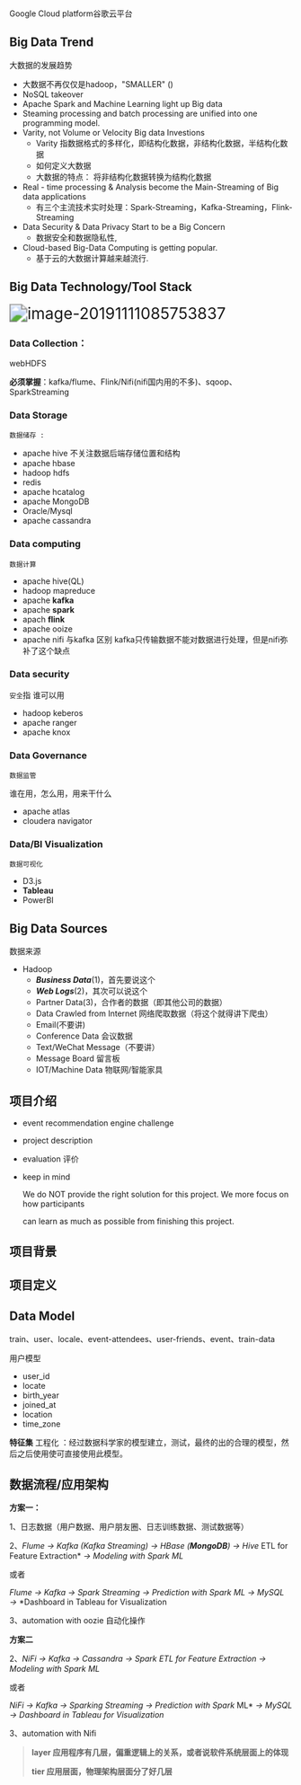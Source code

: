 ​	

Google Cloud platform谷歌云平台

## Big Data Trend

大数据的发展趋势

- 大数据不再仅仅是hadoop，"SMALLER" ()
- NoSQL  takeover
- Apache Spark and Machine Learning light up Big data
- Steaming processing and batch processing are unified into one programming model.
- Varity, not Volume or Velocity Big data Investions
  - Varity 指数据格式的多样化，即结构化数据，非结构化数据，半结构化数据
  - 如何定义大数据
  - 大数据的特点： 将非结构化数据转换为结构化数据
- Real - time processing & Analysis become the Main-Streaming of Big data applications
  - 有三个主流技术实时处理：Spark-Streaming，Kafka-Streaming，Flink-Streaming
- Data Security & Data Privacy Start to be a Big Concern
  - 数据安全和数据隐私性,
- Cloud-based Big-Data Computing is getting popular.
  - 基于云的大数据计算越来越流行.

## Big Data Technology/Tool Stack

<img src="D:\笔记\北美大数据项目\photo\big-data-technology.png" alt="image-20191111085753837" style="zoom: 200%;" />

### Data Collection：

webHDFS

**必须掌握**：kafka/flume、Flink/Nifi(nifi国内用的不多)、sqoop、SparkStreaming

### Data Storage 

`数据储存 :`

- apache hive 不关注数据后端存储位置和结构
- apache hbase
- hadoop hdfs
- redis
- apache hcatalog
- apache MongoDB
- Oracle/Mysql
- apache cassandra

### Data computing

`数据计算`

- apache hive(QL)
- hadoop mapreduce
- apache **kafka** 
- apache **spark**
- apach **flink**
- apache ooize
- apache nifi 与kafka 区别  kafka只传输数据不能对数据进行处理，但是nifi弥补了这个缺点

### Data security 

 `安全`指  谁可以用

- hadoop keberos
- apache ranger
- apache knox

### Data Governance

 `数据监管`

 谁在用，怎么用，用来干什么

- apache atlas
- cloudera navigator

### Data/BI Visualization

 `数据可视化`

- D3.js
- **Tableau**
- PowerBI

## Big Data Sources

数据来源

- Hadoop
  - ***Business Data***(1)，首先要说这个
  - ***Web Logs***(2)，其次可以说这个
  - Partner Data(3)，合作者的数据（即其他公司的数据）
  - Data Crawled from Internet  网络爬取数据（将这个就得讲下爬虫）
  - Email(不要讲)
  - Conference Data 会议数据
  - Text/WeChat Message（不要讲）
  - Message Board 留言板
  - IOT/Machine Data  物联网/智能家具

## 项目介绍

- event recommendation engine challenge

- project description

- evaluation 评价

- keep in mind 

  We do NOT provide the right solution for this project. We more focus on how participants 

  can learn as much as possible from finishing this project.

## 项目背景

## 项目定义

## Data Model

train、user、locale、event-attendees、user-friends、event、train-data

用户模型

- user_id
- locate
- birth_year
- joined_at
- location
- time_zone

**特征集**  工程化 ：经过数据科学家的模型建立，测试，最终的出的合理的模型，然后之后使用使可直接使用此模型。

## 数据流程/应用架构

**方案一：**

1、日志数据（用户数据、用户朋友圈、日志训练数据、测试数据等）

2、*Flume* *→* *Kafka (Kafka Streaming)* *→* *HBase (**MongoDB**)* *→* *Hive* ETL for Feature Extraction* *→* *Modeling with Spark ML*

或者

*Flume* *→* *Kafka* *→* *Spark Streaming* *→* *Prediction with Spark ML* *→* *MySQL* *→* *Dashboard in Tableau for Visualization

3、automation with oozie 自动化操作

**方案二**

2、*NiFi* *→* *Kafka* *→* *Cassandra* *→* *Spark ETL for Feature Extraction*  *→* *Modeling with Spark ML*

或者

*NiFi* *→* *Kafka* *→* *Sparking Streaming* *→* *Prediction with Spark*  ML* *→* *MySQL* *→* *Dashboard in Tableau for Visualization*

3、automation with Nifi

> **layer  应用程序有几层，偏重逻辑上的关系，或者说软件系统层面上的体现**
>
> **tier  应用层面，物理架构层面分了好几层**